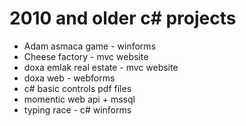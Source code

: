 # 2010 and older c# projects

- Adam asmaca game - winforms
- Cheese factory - mvc website
- doxa emlak real estate - mvc website
- doxa web - webforms
- c# basic controls pdf files
- momentic web api + mssql 
- typing race - c# winforms
